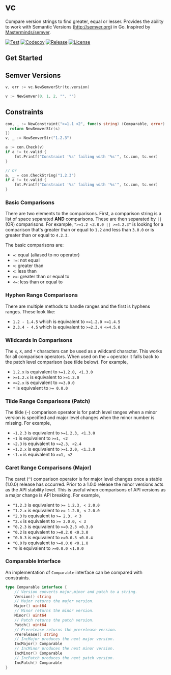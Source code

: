 # vc
Compare version strings to find greater, equal or lesser. 
Provides the ability to work with Semantic Versions (http://semver.org) in Go. Inspired by [Masterminds/semver](https://github.com/Masterminds/semver).

[![Test](https://github.com/shipengqi/vc/actions/workflows/ci.yaml/badge.svg)](https://github.com/shipengqi/vc/actions/workflows/ci.yaml)
[![Codecov](https://codecov.io/gh/shipengqi/vc/branch/main/graph/badge.svg?token=SMU4SI304O)](https://codecov.io/gh/shipengqi/vc)
[![Release](https://img.shields.io/github/release/shipengqi/vc.svg)](https://github.com/shipengqi/vc/releases)
[![License](https://img.shields.io/github/license/shipengqi/vc)](https://github.com/shipengqi/vc/blob/main/LICENSE)

## Get Started

## Semver Versions

```go
v, err := vc.NewSemverStr(tc.version)

v := NewSemver(0, 1, 2, "", "")
```

## Constraints

```go
con, _ := NewConstraint(">=1.1 <2", func(s string) (Comparable, error) {
  return NewSemverStr(s)
})
v, _ := NewSemverStr("1.2.3")

a := con.Check(v)
if a != tc.valid {
    fmt.Printf("Constraint '%s' failing with '%s'", tc.con, tc.ver)
}

// Or
a, _ = con.CheckString("1.2.3")
if a != tc.valid {
    fmt.Printf("Constraint '%s' failing with '%s'", tc.con, tc.ver)
}
```

### Basic Comparisons

There are two elements to the comparisons. First, a comparison string is a list
of space separated **AND** comparisons. These are then separated by `||` (OR)
comparisons. For example, `">=1.2 <3.0.0 || >=4.2.3"` is looking for a
comparison that's greater than or equal to `1.2` and less than `3.0.0` or is
greater than or equal to `4.2.3`.

The basic comparisons are:

* `=`: equal (aliased to no operator)
* `!=`: not equal
* `>`: greater than
* `<`: less than
* `>=`: greater than or equal to
* `<=`: less than or equal to

### Hyphen Range Comparisons

There are multiple methods to handle ranges and the first is hyphens ranges.
These look like:

* `1.2 - 1.4.5` which is equivalent to `>=1.2.0 <=1.4.5`
* `2.3.4 - 4.5` which is equivalent to `>=2.3.4 <=4.5.0`

### Wildcards In Comparisons

The `x`, `X`, and `*` characters can be used as a wildcard character. This works
for all comparison operators. When used on the `=` operator it falls
back to the patch level comparison (see tilde below). For example,

* `1.2.x` is equivalent to `>=1.2.0, <1.3.0`
* `>=1.2.x` is equivalent to `>=1.2.0`
* `<=2.x` is equivalent to `<=3.0.0`
* `*` is equivalent to `>= 0.0.0`

### Tilde Range Comparisons (Patch)

The tilde (`~`) comparison operator is for patch level ranges when a minor
version is specified and major level changes when the minor number is missing.
For example,

* `~1.2.3` is equivalent to `>=1.2.3, <1.3.0`
* `~1` is equivalent to `>=1, <2`
* `~2.3` is equivalent to `>=2.3, <2.4`
* `~1.2.x` is equivalent to `>=1.2.0, <1.3.0`
* `~1.x` is equivalent to `>=1, <2`

### Caret Range Comparisons (Major)

The caret (`^`) comparison operator is for major level changes once a stable
(1.0.0) release has occurred. Prior to a 1.0.0 release the minor versions acts
as the API stability level. This is useful when comparisons of API versions as a
major change is API breaking. For example,

* `^1.2.3` is equivalent to `>= 1.2.3, < 2.0.0`
* `^1.2.x` is equivalent to `>= 1.2.0, < 2.0.0`
* `^2.3` is equivalent to `>= 2.3, < 3`
* `^2.x` is equivalent to `>= 2.0.0, < 3`
* `^0.2.3` is equivalent to `>=0.2.3 <0.3.0`
* `^0.2` is equivalent to `>=0.2.0 <0.3.0`
* `^0.0.3` is equivalent to `>=0.0.3 <0.0.4`
* `^0.0` is equivalent to `>=0.0.0 <0.1.0`
* `^0` is equivalent to `>=0.0.0 <1.0.0`

### Comparable Interface

An implementation of `Comparable` interface can be compared with constraints.

```go
type Comparable interface {
	// Version converts major,minor and patch to a string.
	Version() string
	// Major returns the major version.
	Major() uint64
	// Minor returns the minor version.
	Minor() uint64
	// Patch returns the patch version.
	Patch() uint64
	// Prerelease returns the prerelease version.
	Prerelease() string
	// IncMajor produces the next major version.
	IncMajor() Comparable
	// IncMinor produces the next minor version.
	IncMinor() Comparable
	// IncPatch produces the next patch version.
	IncPatch() Comparable
}
```
